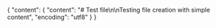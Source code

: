 {
  "content": {
    "content": "# Test file\n\nTesting file creation with simple content",
    "encoding": "utf8"
  }
}